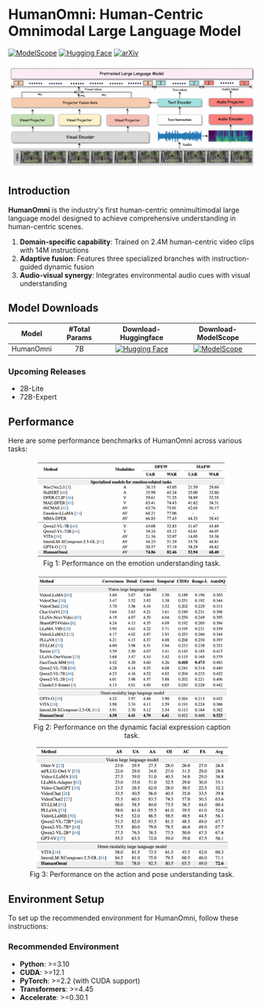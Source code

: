 # HumanOmni: Human-Centric Omnimodal Large Language Model

[![ModelScope](https://img.shields.io/badge/ModelScope-HumanOmni-blue)](https://modelscope.cn/models/myroot/HumanOmni-7B)
[![Hugging Face](https://img.shields.io/badge/HuggingFace-HumanOmni-yellow)](https://huggingface.co/StarJiaxing/HumanOmni-7B)
[![arXiv](https://img.shields.io/badge/arXiv-2405.15111-red)](https://arxiv.org/abs/2501.15111)

<div align="center">
  <img src="figures/arch.png" width="800"/>
</div>

## Introduction
**HumanOmni** is the industry's first human-centric omnimultimodal large language model designed to achieve comprehensive understanding in human-centric scenes.
1) **Domain-specific capability**: Trained on 2.4M human-centric video clips with 14M instructions
2) **Adaptive fusion**: Features three specialized branches with instruction-guided dynamic fusion
3) **Audio-visual synergy**: Integrates environmental audio cues with visual understanding
   
## Model Downloads
<div align="center">

| **Model** | **#Total Params** | **Download-Huggingface** | **Download-ModelScope** |
| :------------: | :------------: | :------------: | :------------: |
| HumanOmni | 7B | [![Hugging Face](https://img.shields.io/badge/HuggingFace-HumanOmni-yellow)](https://huggingface.co/StarJiaxing/HumanOmni-7B)  | [![ModelScope](https://img.shields.io/badge/ModelScope-HumanOmni-blue)](https://modelscope.cn/models/myroot/HumanOmni-7B)

</div>


### Upcoming Releases
+ 2B-Lite 
+ 72B-Expert 

## Performance
Here are some performance benchmarks of HumanOmni across various tasks:

<div align="center">
  <figure>
    <img src="figures/result-emotion.png" alt="Emotion Understanding Task Results" width="400"/>
    <figcaption>Fig 1: Performance on the emotion understanding task.</figcaption>
  </figure>
  <figure>
    <img src="figures/result-dfec.png" alt="Dynamic Facial Expression Caption Task Results" width="400"/>
    <figcaption>Fig 2: Performance on the dynamic facial expression caption task.</figcaption>
  </figure>
  <figure>
    <img src="figures/result-mvbench.png" alt="Movement and Pose Understanding Task Results" width="400"/>
    <figcaption>Fig 3: Performance on the action and pose understanding task.</figcaption>
  </figure>
</div>

## Environment Setup

To set up the recommended environment for HumanOmni, follow these instructions:

### Recommended Environment
- **Python**: >=3.10
- **CUDA**: >=12.1
- **PyTorch**: >=2.2 (with CUDA support)
- **Transformers**: >=4.45
- **Accelerate**: >=0.30.1
